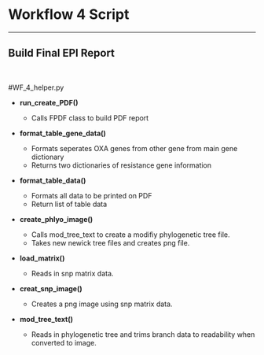 # Workflow 4 Script
_______________________________________

## Build Final EPI Report

<br />

#WF_4_helper.py

- **run_create_PDF()**
    - Calls FPDF class to build PDF report
    
- **format_table_gene_data()**
    - Formats seperates OXA genes from other gene from main gene dictionary
    - Returns two dictionaries of resistance gene information

- **format_table_data()**
    - Formats all data to be printed on PDF
    - Return list of table data

- **create_phlyo_image()**
    - Calls mod_tree_text to create a modifiy phylogenetic tree file.
    - Takes new newick tree files and creates png file.

- **load_matrix()**
    - Reads in snp matrix data.

- **creat_snp_image()**
    - Creates a png image using snp matrix data.

- **mod_tree_text()**
    - Reads in phylogenetic tree and trims branch data to readability when converted to image.


<br />
